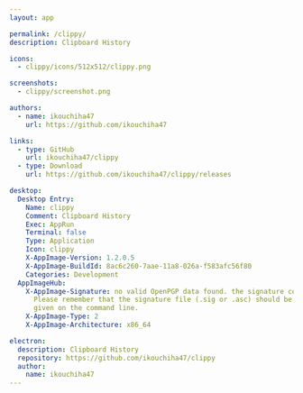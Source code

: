 ```yaml
---
layout: app

permalink: /clippy/
description: Clipboard History

icons:
  - clippy/icons/512x512/clippy.png

screenshots:
  - clippy/screenshot.png

authors:
  - name: ikouchiha47
    url: https://github.com/ikouchiha47

links:
  - type: GitHub
    url: ikouchiha47/clippy
  - type: Download
    url: https://github.com/ikouchiha47/clippy/releases

desktop:
  Desktop Entry:
    Name: clippy
    Comment: Clipboard History
    Exec: AppRun
    Terminal: false
    Type: Application
    Icon: clippy
    X-AppImage-Version: 1.2.0.5
    X-AppImage-BuildId: 8ac6c260-7aae-11a8-026a-f583afc56f80
    Categories: Development
  AppImageHub:
    X-AppImage-Signature: no valid OpenPGP data found. the signature could not be verified.
      Please remember that the signature file (.sig or .asc) should be the first file
      given on the command line.
    X-AppImage-Type: 2
    X-AppImage-Architecture: x86_64

electron:
  description: Clipboard History
  repository: https://github.com/ikouchiha47/clippy
  author:
    name: ikouchiha47
---
```


